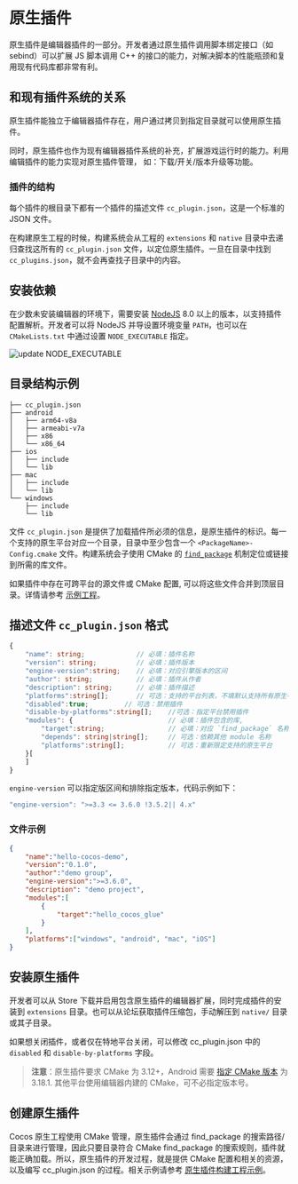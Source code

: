 # 原生插件

原生插件是编辑器插件的一部分。开发者通过原生插件调用脚本绑定接口（如 sebind）可以扩展 JS 脚本调用 C++ 的接口的能力，对解决脚本的性能瓶颈和复用现有代码库都非常有利。

## 和现有插件系统的关系

原生插件能独立于编辑器插件存在，用户通过拷贝到指定目录就可以使用原生插件。

同时，原生插件也作为现有编辑器插件系统的补充，扩展游戏运行时的能力。利用编辑插件的能力实现对原生插件管理， 如：下载/开关/版本升级等功能。

### 插件的结构

每个插件的根目录下都有一个插件的描述文件 `cc_plugin.json`，这是一个标准的 JSON 文件。

在构建原生工程的时候，构建系统会从工程的 `extensions` 和 `native` 目录中去递归查找这所有的 `cc_plugin.json` 文件，以定位原生插件。一旦在目录中找到 `cc_plugins.json`，就不会再查找子目录中的内容。

## 安装依赖

在少数未安装编辑器的环境下，需要安装 [NodeJS](https://nodejs.org/en/download/) 8.0 以上的版本，以支持插件配置解析。开发者可以将 NodeJS 并导设置环境变量 `PATH`，也可以在 `CMakeLists.txt` 中通过设置 `NODE_EXECUTABLE` 指定。

![update NODE_EXECUTABLE]()

## 目录结构示例

```
├── cc_plugin.json
├── android
│   ├── arm64-v8a
│   ├── armeabi-v7a
│   ├── x86
│   └── x86_64
├── ios
│   ├── include
│   └── lib
├── mac
│   ├── include
│   └── lib
└── windows
    ├── include
    └── lib
```

文件 `cc_plugin.json` 是提供了加载插件所必须的信息，是原生插件的标识。每一个支持的原生平台对应一个目录，目录中至少包含一个 `<PackageName>-Config.cmake` 文件。构建系统会子使用 CMake 的 [`find_package`](https://cmake.org/cmake/help/latest/command/find_package.html#id7) 机制定位或链接到所需的库文件。

如果插件中存在可跨平台的源文件或 CMake 配置, 可以将这些文件合并到顶层目录。详情请参考 [示例工程](https://github.com/PatriceJiang/ccplugin_tutorial/tree/main/NewProject/native/plugins/hello_cocos)。

## 描述文件 `cc_plugin.json` 格式

```ts
{
    "name": string;             // 必填：插件名称
    "version": string;          // 必填：插件版本
    "engine-version":string;    // 必填：对应引擎版本的区间
    "author": string;           // 必填：插件从作者
    "description": string;      // 必填：插件描述
    "platforms":string[];       // 可选：支持的平台列表，不填默认支持所有原生平台。包括 windows, android, mac, ios
    "disabled":true;         // 可选：禁用插件
    "disable-by-platforms":string[];    //可选：指定平台禁用插件
    "modules": {                        // 必填：插件包含的库, 
        "target":string;                // 必填：对应 `find_package` 名称，需和 `CC_PLUGIN_ENTRY` 的首参数保持一致
        "depends": string|string[];     // 可选：依赖其他 module 名称 
        "platforms":string[];           // 可选：重新限定支持的原生平台
    }[
    ]
}
```

`engine-version` 可以指定版区间和排除指定版本，代码示例如下：
 
```ts
"engine-version": ">=3.3 <= 3.6.0 !3.5.2|| 4.x"
```

### 文件示例

```json
{
    "name":"hello-cocos-demo",
    "version":"0.1.0",
    "author":"demo group",
    "engine-version":">=3.6.0",
    "description": "demo project",
    "modules":[
        {
            "target":"hello_cocos_glue"
        }
    ],
    "platforms":["windows", "android", "mac", "iOS"]
}
```

## 安装原生插件

开发者可以从 Store 下载并启用包含原生插件的编辑器扩展，同时完成插件的安装到 `extensions` 目录。也可以从论坛获取插件压缩包，手动解压到 `native/` 目录或其子目录。

如果想关闭插件，或者仅在特地平台关闭，可以修改 cc_plugin.json 中的 `disabled` 和 `disable-by-platforms` 字段。

> **注意**：原生插件要求 CMake 为 3.12+，Android 需要 [指定 CMake 版本](https://developer.android.com/studio/projects/install-ndk#vanilla_cmake) 为 3.18.1. 其他平台使用编辑器内建的 CMake，可不必指定版本号。

## 创建原生插件

Cocos 原生工程使用 CMake 管理，原生插件会通过 find_package 的搜索路径/目录来进行管理，因此只要目录符合 CMake find_package 的搜索规则，插件就能正确加载。所以，原生插件的开发过程，就是提供 CMake 配置和相关的资源，以及编写 cc_plugin.json 的过程。相关示例请参考 [原生插件构建工程示例](./tutorial.md)。
